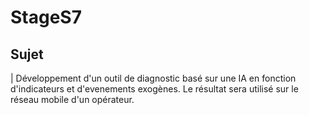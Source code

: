 # StageS7

## Sujet

| Développement d'un outil de diagnostic basé sur une IA en fonction d'indicateurs et d'evenements exogènes. Le résultat sera utilisé sur le réseau mobile d'un opérateur.
